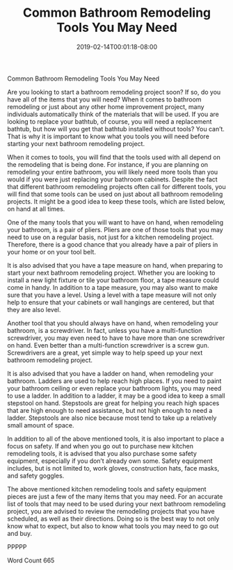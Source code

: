 ﻿---
title: "Common Bathroom Remodeling Tools You May Need"
date: 2019-02-14T00:01:18-08:00
description: "Bathroom Remodeling Tips for Web Success"
featured_image: "/images/Bathroom Remodeling.jpg"
tags: ["Bathroom Remodeling"]
---

Common Bathroom Remodeling Tools You May Need

Are you looking to start a bathroom remodeling project soon?  If so, do you have all of the items that you will need?  When it comes to bathroom remodeling or just about any other home improvement project, many individuals automatically think of the materials that will be used. If you are looking to replace your bathtub, of course, you will need a replacement bathtub, but how will you get that bathtub installed without tools? You can’t. That is why it is important to know what you tools you will need before starting your next bathroom remodeling project.

When it comes to tools, you will find that the tools used with all depend on the remodeling that is being done. For instance, if you are planning on remodeling your entire bathroom, you will likely need more tools than you would if you were just replacing your bathroom cabinets.  Despite the fact that different bathroom remodeling projects often call for different tools, you will find that some tools can be used on just about all bathroom remodeling projects.  It might be a good idea to keep these tools, which are listed below, on hand at all times.  

One of the many tools that you will want to have on hand, when remodeling your bathroom, is a pair of pliers.  Pliers are one of those tools that you may need to use on a regular basis, not just for a kitchen remodeling project. Therefore, there is a good chance that you already have a pair of pliers in your home or on your tool belt.

It is also advised that you have a tape measure on hand, when preparing to start your next bathroom remodeling project. Whether you are looking to install a new light fixture or tile your bathroom floor, a tape measure could come in handy. In addition to a tape measure, you may also want to make sure that you have a level. Using a level with a tape measure will not only help to ensure that your cabinets or wall hangings are centered, but that they are also level.

Another tool that you should always have on hand, when remodeling your bathroom, is a screwdriver.  In fact, unless you have a multi-function screwdriver, you may even need to have to have more than one screwdriver on hand.  Even better than a multi-function screwdriver is a screw gun.  Screwdrivers are a great, yet simple way to help speed up your next bathroom remodeling project.

It is also advised that you have a ladder on hand, when remodeling your bathroom.  Ladders are used to help reach high places.  If you need to paint your bathroom ceiling or even replace your bathroom lights, you may need to use a ladder. In addition to a ladder, it may be a good idea to keep a small stepstool on hand.  Stepstools are great for helping you reach high spaces that are high enough to need assistance, but not high enough to need a ladder. Stepstools are also nice because most tend to take up a relatively small amount of space.

In addition to all of the above mentioned tools, it is also important to place a focus on safety. If and when you go out to purchase new kitchen remodeling tools, it is advised that you also purchase some safety equipment, especially if you don’t already own some.  Safety equipment includes, but is not limited to, work gloves, construction hats, face masks, and safety goggles.  

The above mentioned kitchen remodeling tools and safety equipment pieces are just a few of the many items that you may need.  For an accurate list of tools that may need to be used during your next bathroom remodeling project, you are advised to review the remodeling projects that you have scheduled, as well as their directions.  Doing so is the best way to not only know what to expect, but also to know what tools you may need to go out and buy.  

PPPPP

Word Count 665

